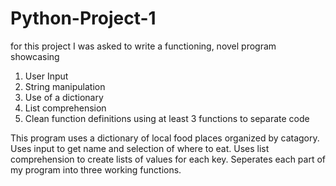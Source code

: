 # Python-Project-1
for this project I was asked to write a functioning, novel program showcasing

1. User Input
2. String manipulation
3. Use of a dictionary
4. List comprehension
5. Clean function definitions using at least 3 functions to separate code

This program uses a dictionary of local food places organized by catagory.
Uses input to get name and selection of where to eat.
Uses list comprehension to create lists of values for each key.
Seperates each part of my program into three working functions.

